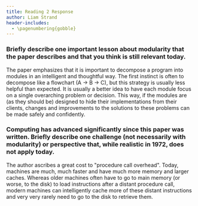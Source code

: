 ```yaml
---
title: Reading 2 Response
author: Liam Strand
header-includes:
  - \pagenumbering{gobble}
---
```


### Briefly describe one important lesson about modularity that the paper describes and that you think is still relevant today.

The paper emphasizes that it is important to decompose a program into modules in an intelligent and thoughtful way. The first instinct is often to decompose like a flowchart (A &rarr; B &rarr; C), but this strategy is usually less helpful than expected. It is usually a better idea to have each module focus on a single overarching problem or decision. This way, if the modules are (as they should be) designed to hide their implementations from their clients, changes and improvements to the solutions to these problems can be made safely and confidently.

### Computing has advanced significantly since this paper was written. Briefly describe one challenge (not necessarily with modularity) or perspective that, while realistic in 1972, does not apply today.

The author ascribes a great cost to "procedure call overhead". Today, machines are much, much faster and have much more memory and larger caches. Whereas older machines often have to go to main memory (or worse, to the disk) to load instructions after a distant procedure call, modern machines can intelligently cache more of these distant instructions and very very rarely need to go to the disk to retrieve them.

